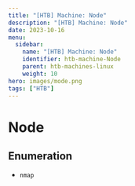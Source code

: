 ```yaml
---
title: "[HTB] Machine: Node"
description: "[HTB] Machine: Node"
date: 2023-10-16
menu:
  sidebar:
    name: "[HTB] Machine: Node"
    identifier: htb-machine-Node
    parent: htb-machines-linux
    weight: 10
hero: images/mode.png
tags: ["HTB"]
---
```


# Node
## Enumeration
- `nmap`
```
```